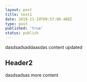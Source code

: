 ```yaml
---
layout: post
title: test1
date: 2019-11-19T09:57:00.488Z
type: post
published: 'true'
status: publish
---
```

dasdsadsaddaasdas content updated 

## Header2

dasdsadsas more content
